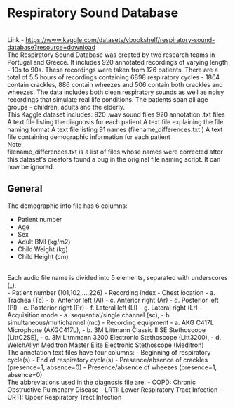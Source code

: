 # Respiratory Sound Database 
<br>Link - https://www.kaggle.com/datasets/vbookshelf/respiratory-sound-database?resource=download
<br>The Respiratory Sound Database was created by two research teams in Portugal and Greece. It includes 920 annotated recordings of varying length - 10s to 90s. These recordings were taken from 126 patients. There are a total of 5.5 hours of recordings containing 6898 respiratory cycles - 1864 contain crackles, 886 contain wheezes and 506 contain both crackles and wheezes. The data includes both clean respiratory sounds as well as noisy recordings that simulate real life conditions. The patients span all age groups - children, adults and the elderly.
<br>This Kaggle dataset includes:
920 .wav sound files
920 annotation .txt files
A text file listing the diagnosis for each patient
A text file explaining the file naming format
A text file listing 91 names (filename_differences.txt )
A text file containing demographic information for each patient
<br>Note:<br>
filename_differences.txt is a list of files whose names were corrected after this dataset's creators found a bug in the original file naming script. It can now be ignored.
<br>
## General
The demographic info file has 6 columns:
  - Patient number
  - Age
  - Sex
  - Adult BMI (kg/m2)
  - Child Weight (kg)
  - Child Height (cm)

<br>
Each audio file name is divided into 5 elements, separated with underscores (_).
<br>
- Patient number (101,102,...,226)
- Recording index
- Chest location 
      - a. Trachea (Tc)
      - b. Anterior left (Al)
      - c. Anterior right (Ar)
      - d. Posterior left (Pl)
      - e. Posterior right (Pr)
      - f. Lateral left (Ll)
      - g. Lateral right (Lr)
- Acquisition mode 
    - a. sequential/single channel (sc), 
    - b. simultaneous/multichannel (mc)
- Recording equipment 
     - a. AKG C417L Microphone (AKGC417L), 
     - b. 3M Littmann Classic II SE Stethoscope (LittC2SE), 
     - c. 3M Litmmann 3200 Electronic Stethoscope (Litt3200), 
     - d.  WelchAllyn Meditron Master Elite Electronic Stethoscope (Meditron)
<br>
The annotation text files have four columns:
- Beginning of respiratory cycle(s)
- End of respiratory cycle(s)
- Presence/absence of crackles (presence=1, absence=0)
- Presence/absence of wheezes (presence=1, absence=0)
<br>
The abbreviations used in the diagnosis file are:
- COPD: Chronic Obstructive Pulmonary Disease
- LRTI: Lower Respiratory Tract Infection
- URTI: Upper Respiratory Tract Infection
